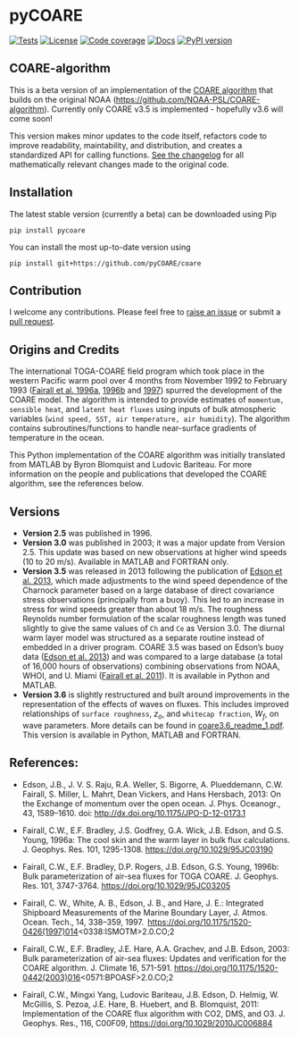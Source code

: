 # pyCOARE
[![Tests](https://github.com/pyCOARE/coare/actions/workflows/tests.yml/badge.svg)](https://github.com/pyCOARE/coare/actions/workflows/tests.yml)
[![License](http://img.shields.io/badge/license-MIT-blue.svg?style=flat)](ttps://github.com/pyCOARE/coare/blob/master/LICENSE.txt)
[![Code coverage](https://codecov.io/gh/pyCOARE/coare/branch/main/graph/badge.svg)](https://app.codecov.io/gh/pyCOARE/coare)
[![Docs](https://readthedocs.org/projects/coare-live/badge/?version=latest)](https://coare-live.readthedocs.io/en/latest/?badge=latest)
[![PyPI version](https://img.shields.io/pypi/v/pycoare?style=plastic)](https://pypi.org/project/pycoare/)

## COARE-algorithm

This is a beta version of an implementation of the [COARE algorithm](https://doi.org/10.1175/1520-0442(2003)016%3C0571:BPOASF%3E2.0.CO;2) that builds on the original NOAA (https://github.com/NOAA-PSL/COARE-algorithm). Currently only COARE v3.5 is implemented - hopefully v3.6 will come soon! 

This version makes minor updates to the code itself, refactors code to improve readability, maintability, and distribution, and creates a standardized API for calling functions. [See the changelog](https://github.com/pyCOARE/coare/blob/main/docs/changelog.md) for all mathematically relevant changes made to the original code.

## Installation

The latest stable version (currently a beta) can be downloaded using Pip
```
pip install pycoare
```

You can install the most up-to-date version using 
```
pip install git+https://github.com/pyCOARE/coare
```

## Contribution

I welcome any contributions. Please feel free to [raise an issue](https://github.com/pyCOARE/coare/issues) or submit a [pull request](https://github.com/pyCOARE/coare/pulls). 

## Origins and Credits
The international TOGA-COARE field program which took place in the western Pacific warm pool over 4 months from November 1992 to February 1993 ([Fairall et al. 1996a](https://github.com/noaa-psd/COARE-algorithm/blob/master/References/Fairall%20et%20al.%201996a%20-%20cool%20skin%20warm%20layer.pdf), [1996b](https://github.com/noaa-psd/COARE-algorithm/blob/master/References/Fairall%20et%20al.%201996b%20-%20bulk%20fluxes%20of%20variables.pdf) and [1997](https://github.com/noaa-psd/COARE-algorithm/blob/master/References/Fairall%20et%20al.%201997%20-%20ship%20measurements%20MABL.pdf)) spurred the development of the COARE model. The algorithm is intended to provide estimates of `momentum, sensible heat`, and `latent heat fluxes` using inputs of bulk atmospheric variables (`wind speed, SST, air temperature, air humidity`). The algorithm contains subroutines/functions to handle near-surface gradients of temperature in the ocean.

This Python implementation of the COARE algorithm was initially translated from MATLAB by Byron Blomquist and Ludovic Bariteau. For more information on the people and publications that developed the COARE algorithm, see the references below.

## Versions
- **Version 2.5** was published in 1996. 
- **Version 3.0** was published in 2003; it was a major update from Version 2.5. This update was based on new observations at higher wind speeds (10 to 20 m/s). Available in MATLAB and FORTRAN only.
- **Version 3.5** was released in 2013 following the publication of [Edson et al. 2013](https://github.com/noaa-psd/COARE-algorithm/blob/master/References/Edson%20et%20al.%202013%20-%20momentum%20flux.pdf), which made adjustments to the wind speed dependence of the Charnock parameter based on a large database of direct covariance stress observations (principally from a buoy). This led to an increase in stress for wind speeds greater than about 18 m/s. The roughness Reynolds number formulation of the scalar roughness length was tuned slightly to give the same values of `Ch` and `Ce` as Version 3.0. The diurnal warm layer model was structured as a separate routine instead of embedded in a driver program. COARE 3.5 was based on Edson’s buoy data ([Edson et al. 2013](https://github.com/noaa-psd/COARE-algorithm/blob/master/References/Edson%20et%20al.%202013%20-%20momentum%20flux.pdf)) and was compared to a large database (a total of 16,000 hours of observations) combining observations from NOAA, WHOI, and U. Miami ([Fairall et al. 2011](https://github.com/noaa-psd/COARE-algorithm/blob/master/References/Fairall%20et%20al.%202011%20-%20COAREG.pdf)). It is available in Python and MATLAB.
- **Version 3.6** is slightly restructured and built around improvements in the representation of the effects of waves on fluxes. This includes improved relationships of `surface roughness`, $z_o$, and `whitecap fraction`, $W_f$, on wave parameters.  More details can be found in [coare3.6\_readme\_1.pdf](https://github.com/noaa-psd/COARE-algorithm/blob/master/References/coare36_readme_1.pdf). This version is available in Python, MATLAB and FORTRAN.


## References:

*    Edson, J.B., J. V. S. Raju, R.A. Weller, S. Bigorre, A. Plueddemann, C.W. Fairall, S. Miller, L. Mahrt, Dean Vickers, and Hans Hersbach, 2013: On the Exchange of momentum over the open ocean. J. Phys. Oceanogr., 43, 1589–1610. doi: http://dx.doi.org/10.1175/JPO-D-12-0173.1

*    Fairall, C.W., E.F. Bradley, J.S. Godfrey, G.A. Wick, J.B. Edson, and G.S. Young, 1996a: The cool skin and the warm layer in bulk flux calculations. J. Geophys. Res. 101, 1295-1308. https://doi.org/10.1029/95JC03190

*    Fairall, C.W., E.F. Bradley, D.P. Rogers, J.B. Edson, G.S. Young, 1996b: Bulk parameterization of air-sea fluxes for TOGA COARE. J. Geophys. Res. 101, 3747-3764. https://doi.org/10.1029/95JC03205

*    Fairall, C. W., White, A. B., Edson, J. B., and Hare, J. E.: Integrated Shipboard Measurements of the Marine Boundary Layer, J. Atmos. Ocean. Tech., 14, 338–359, 1997. https://doi.org/10.1175/1520-0426(1997)014<0338:ISMOTM>2.0.CO;2

*    Fairall, C.W., E.F. Bradley, J.E. Hare, A.A. Grachev, and J.B. Edson, 2003: Bulk parameterization of air-sea fluxes: Updates and verification for the COARE algorithm. J. Climate 16, 571-591. https://doi.org/10.1175/1520-0442(2003)016<0571:BPOASF>2.0.CO;2

*    Fairall, C.W., Mingxi Yang, Ludovic Bariteau, J.B. Edson, D. Helmig, W. McGillis, S. Pezoa, J.E. Hare, B. Huebert, and B. Blomquist, 2011: Implementation of the COARE flux algorithm with CO2, DMS, and O3. J. Geophys. Res., 116, C00F09, https://doi.org/10.1029/2010JC006884
